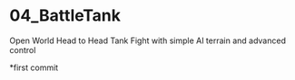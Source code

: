 # 04_BattleTank
Open World Head to Head Tank Fight with simple AI terrain and advanced control


*first commit
